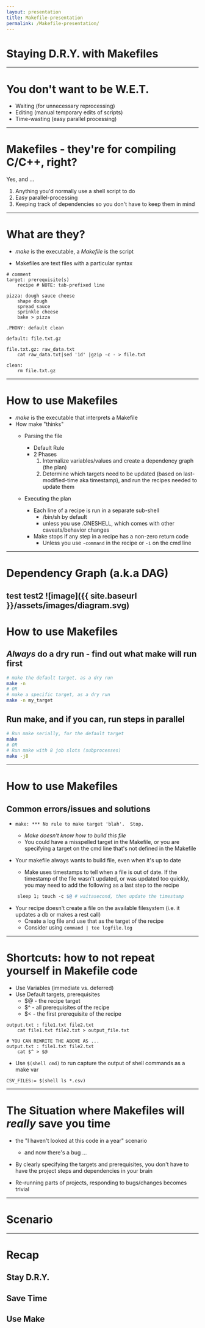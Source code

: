 ```yaml
---
layout: presentation
title: Makefile-presentation
permalink: /Makefile-presentation/
---
```


# Staying D.R.Y. with Makefiles

---

# You don't want to be W.E.T.

* Waiting (for unnecessary reprocessing)
* Editing (manual temporary edits of scripts)
* Time-wasting (easy parallel processing)

---

# Makefiles - they're for compiling C/C++, right?

Yes, and ...
1. Anything you'd normally use a shell script to do
2. Easy parallel-processing
3. Keeping track of dependencies so you don't have to keep them in mind

---

# What are they? 

* _make_ is the executable, a _Makefile_ is the script

* Makefiles are text files with a particular syntax

```make
# comment
target: prerequisite(s)
	recipe # NOTE: tab-prefixed line
```

```make
pizza: dough sauce cheese
	shape dough
	spread sauce
	sprinkle cheese
	bake > pizza
```


```make
.PHONY: default clean

default: file.txt.gz

file.txt.gz: raw_data.txt
	cat raw_data.txt|sed '1d' |gzip -c - > file.txt

clean:
	rm file.txt.gz
```
---

# How to use Makefiles

* _make_ is the executable that interprets a Makefile
* How make "thinks"
   * Parsing the file
      * Default Rule
      * 2 Phases
         1. Internalize variables/values and create a dependency graph (the plan)
         1. Determine which targets need to be updated (based on last-modified-time aka timestamp), and run the recipes needed to update them

   * Executing the plan
      * Each line of a recipe is run in a separate sub-shell
         * /bin/sh by default
         * unless you use .ONESHELL, which comes with other caveats/behavior changes
      * Make stops if any step in a recipe has a non-zero return code
        * Unless you use `-command` in the recipe or `-i` on the cmd line

---
# Dependency Graph (a.k.a DAG)
test
test2
![image]({{ site.baseurl }}/assets/images/diagram.svg)
---

# How to use Makefiles
## _Always_ do a dry run - find out what make will run first
```bash
# make the default target, as a dry run
make -n
# OR
# make a specific target, as a dry run
make -n my_target
```

## Run make, and if you can, run steps in parallel
```bash
# Run make serially, for the default target
make
# OR
# Run make with 8 job slots (subprocesses)
make -j8
```

---

# How to use Makefiles
## Common errors/issues and solutions
* `make: *** No rule to make target 'blah'.  Stop.` 
  * _Make doesn't know how to build this file_
  * You could have a misspelled target in the Makefile, or you are specifying a target on the cmd line that's not defined in the Makefile

* Your makefile always wants to build file, even when it's up to date
  * Make uses timestamps to tell when a file is out of date.  If the timestamp of the file wasn't updated, or was updated too quickly, you may need to add the following as a last step to the recipe
```makefile
	sleep 1; touch -c $@ # waitasecond, then update the timestamp
```
* Your recipe doesn't create a file on the available filesystem (i.e. it updates a db or makes a rest call)
  * Create a log file and use that as the target of the recipe
  * Consider using `command | tee logfile.log`

---

# Shortcuts: how to not repeat yourself in Makefile code

* Use Variables (immediate vs. deferred)
* Use Default targets, prerequisites
  * $@ - the recipe target
  * $^ - all prerequisites of the recipe
  * $< - the first prerequisite of the recipe

```make
output.txt : file1.txt file2.txt
	cat file1.txt file2.txt > output_file.txt

# YOU CAN REWRITE THE ABOVE AS ...
output.txt : file1.txt file2.txt
	cat $^ > $@
```
* Use `$(shell cmd)` to run capture the output of shell commands as a make var

```make
CSV_FILES:= $(shell ls *.csv)
```

---

# The Situation where Makefiles will _really_ save you time
* the "I haven't looked at this code in a year" scenario
  * and now there's a bug ...

* By clearly specifying the targets and prerequisites, you don't have to have the project steps and dependencies in your brain
* Re-running parts of projects, responding to bugs/changes becomes trivial

---

# Scenario

---

# Recap
## Stay D.R.Y.
## Save Time
## Use Make
